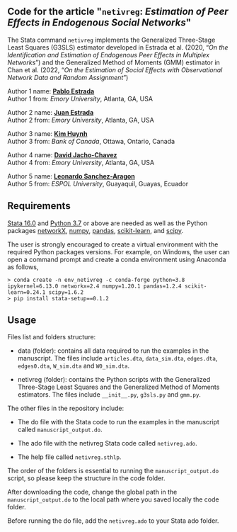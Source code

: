 ## Code for the article "```netivreg```: _Estimation of Peer Effects in Endogenous Social Networks_"

The Stata command ```netivreg``` implements the Generalized Three-Stage Least Squares (G3SLS) estimator developed in Estrada et al. (2020, “_On the Identification and Estimation of Endogenous Peer Effects in Multiplex Networks_”) and the Generalized Method of Moments (GMM) estimator in Chan et al. (2022, “_On the Estimation of Social Effects with Observational Network Data and Random Assignment_”)

Author 1 name: [**Pablo Estrada**](https://pabloestradac.github.io/)  
Author 1 from: _Emory University_, Atlanta, GA, USA  

Author 2 name: [**Juan Estrada**](https://www.juanestrada.info/)  
Author 2 from: _Emory University_, Atlanta, GA, USA  

Author 3 name: [**Kim Huynh**](https://kphuynh.pages.iu.edu/)  
Author 3 from: _Bank of Canada_, Ottawa, Ontario, Canada  

Author 4 name: [**David Jacho-Chavez**](https://www.davidjachochavez.org/)  
Author 4 from: _Emory University_, Atlanta, GA, USA  

Author 5 name: [**Leonardo Sanchez-Aragon**](https://leonardosanchezaragon.netlify.app/)  
Author 5 from: _ESPOL University_, Guayaquil, Guayas, Ecuador  

## Requirements

[Stata 16.0](https://www.stata.com/) and [Python 3.7](https://www.python.org/) or above are needed as well as the Python packages [networkX](https://networkx.org/), [numpy](https://numpy.org/), [pandas](https://pandas.pydata.org/), [scikit-learn](https://scikit-learn.org/), and [scipy](https://scipy.org/).

The user is strongly encouraged to create a virtual environment with the required Python packages versions. For example, on Windows, the user can open a command prompt and create a conda environment using Anaconda as follows,

```
> conda create -n env_netivreg -c conda-forge python=3.8 ipykernel=6.13.0 networkx=2.4 numpy=1.20.1 pandas=1.2.4 scikit-learn=0.24.1 scipy=1.6.2
> pip install stata-setup==0.1.2
```



## Usage 

Files list and folders structure:

- data (folder): contains all data required to run the examples in the manuscript. The files include ```articles.dta```, ```data_sim.dta```, ```edges.dta```, ```edges0.dta```, ```W_sim.dta``` and ```W0_sim.dta```.

- netivreg (folder): contains the Python scripts with the Generalized Three-Stage Least Squares and the Generalized Method of Moments estimators. The files include ```__init__.py```, ```g3sls.py``` and ```gmm.py```. 

The other files in the repository include:

- The do file with the Stata code to run the examples in the manuscript called ```manuscript_output.do```.

- The ado file with the netivreg Stata code called ```netivreg.ado```. 

- The help file called ```netivreg.sthlp```. 

The order of the folders is essential to running the ```manuscript_output.do``` script, so please keep the structure in the code folder. 

After downloading the code, change the global path in the ```manuscript_output.do``` to the local path where you saved locally the code folder.  

Before running the do file, add the ```netivreg.ado``` to your Stata ado folder.
